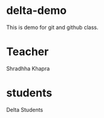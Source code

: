 # delta-demo
This is demo for git and github class.

# Teacher
Shradhha Khapra

# students
Delta Students
